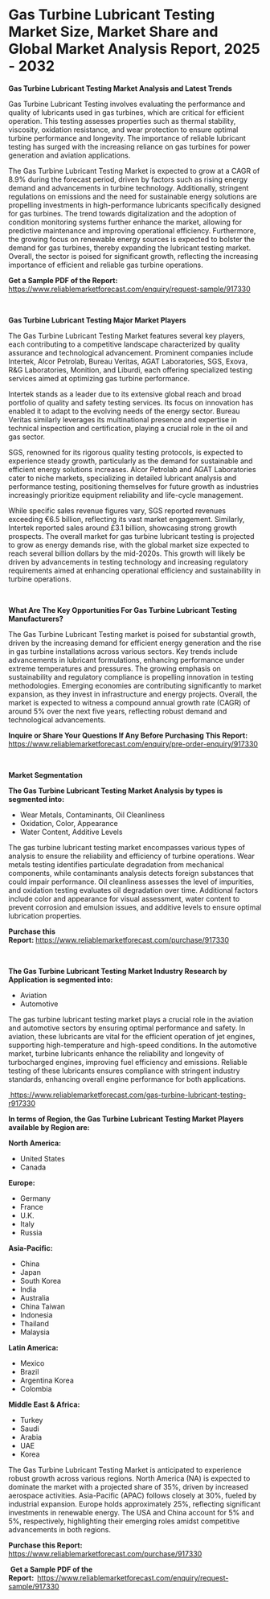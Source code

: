 <p><h1>Gas Turbine Lubricant Testing Market Size, Market Share and Global Market Analysis Report, 2025 - 2032</h1></p><p><strong>Gas Turbine Lubricant Testing Market Analysis and Latest Trends</strong></p>
<p><p>Gas Turbine Lubricant Testing involves evaluating the performance and quality of lubricants used in gas turbines, which are critical for efficient operation. This testing assesses properties such as thermal stability, viscosity, oxidation resistance, and wear protection to ensure optimal turbine performance and longevity. The importance of reliable lubricant testing has surged with the increasing reliance on gas turbines for power generation and aviation applications.</p><p>The Gas Turbine Lubricant Testing Market is expected to grow at a CAGR of 8.9% during the forecast period, driven by factors such as rising energy demand and advancements in turbine technology. Additionally, stringent regulations on emissions and the need for sustainable energy solutions are propelling investments in high-performance lubricants specifically designed for gas turbines. The trend towards digitalization and the adoption of condition monitoring systems further enhance the market, allowing for predictive maintenance and improving operational efficiency. Furthermore, the growing focus on renewable energy sources is expected to bolster the demand for gas turbines, thereby expanding the lubricant testing market. Overall, the sector is poised for significant growth, reflecting the increasing importance of efficient and reliable gas turbine operations.</p></p>
<p><strong>Get a Sample PDF of the Report:&nbsp;</strong> <a href="https://www.reliablemarketforecast.com/enquiry/request-sample/917330?utm_campaign=3550&utm_medium=2&utm_source=Github&utm_content=ia&utm_term=18042025&utm_id=gas-turbine-lubricant-testing">https://www.reliablemarketforecast.com/enquiry/request-sample/917330</a></p>
<p>&nbsp;</p>
<p><strong>Gas Turbine Lubricant Testing Major Market Players</strong></p>
<p><p>The Gas Turbine Lubricant Testing Market features several key players, each contributing to a competitive landscape characterized by quality assurance and technological advancement. Prominent companies include Intertek, Alcor Petrolab, Bureau Veritas, AGAT Laboratories, SGS, Exova, R&G Laboratories, Monition, and Liburdi, each offering specialized testing services aimed at optimizing gas turbine performance.</p><p>Intertek stands as a leader due to its extensive global reach and broad portfolio of quality and safety testing services. Its focus on innovation has enabled it to adapt to the evolving needs of the energy sector. Bureau Veritas similarly leverages its multinational presence and expertise in technical inspection and certification, playing a crucial role in the oil and gas sector.</p><p>SGS, renowned for its rigorous quality testing protocols, is expected to experience steady growth, particularly as the demand for sustainable and efficient energy solutions increases. Alcor Petrolab and AGAT Laboratories cater to niche markets, specializing in detailed lubricant analysis and performance testing, positioning themselves for future growth as industries increasingly prioritize equipment reliability and life-cycle management.</p><p>While specific sales revenue figures vary, SGS reported revenues exceeding €6.5 billion, reflecting its vast market engagement. Similarly, Intertek reported sales around £3.1 billion, showcasing strong growth prospects. The overall market for gas turbine lubricant testing is projected to grow as energy demands rise, with the global market size expected to reach several billion dollars by the mid-2020s. This growth will likely be driven by advancements in testing technology and increasing regulatory requirements aimed at enhancing operational efficiency and sustainability in turbine operations.</p></p>
<p>&nbsp;</p>
<p><strong>What Are The Key Opportunities For Gas Turbine Lubricant Testing Manufacturers?</strong></p>
<p><p>The Gas Turbine Lubricant Testing market is poised for substantial growth, driven by the increasing demand for efficient energy generation and the rise in gas turbine installations across various sectors. Key trends include advancements in lubricant formulations, enhancing performance under extreme temperatures and pressures. The growing emphasis on sustainability and regulatory compliance is propelling innovation in testing methodologies. Emerging economies are contributing significantly to market expansion, as they invest in infrastructure and energy projects. Overall, the market is expected to witness a compound annual growth rate (CAGR) of around 5% over the next five years, reflecting robust demand and technological advancements.</p></p>
<p><strong>Inquire or Share Your Questions If Any Before Purchasing This Report:</strong> <a href="https://www.reliablemarketforecast.com/enquiry/pre-order-enquiry/917330?utm_campaign=3550&utm_medium=2&utm_source=Github&utm_content=ia&utm_term=18042025&utm_id=gas-turbine-lubricant-testing">https://www.reliablemarketforecast.com/enquiry/pre-order-enquiry/917330</a></p>
<p>&nbsp;</p>
<p><strong>Market Segmentation</strong></p>
<p><strong>The Gas Turbine Lubricant Testing Market Analysis by types is segmented into:</strong></p>
<p><ul><li>Wear Metals, Contaminants, Oil Cleanliness</li><li>Oxidation, Color, Appearance</li><li>Water Content, Additive Levels</li></ul></p>
<p><p>The gas turbine lubricant testing market encompasses various types of analysis to ensure the reliability and efficiency of turbine operations. Wear metals testing identifies particulate degradation from mechanical components, while contaminants analysis detects foreign substances that could impair performance. Oil cleanliness assesses the level of impurities, and oxidation testing evaluates oil degradation over time. Additional factors include color and appearance for visual assessment, water content to prevent corrosion and emulsion issues, and additive levels to ensure optimal lubrication properties.</p></p>
<p><strong>Purchase this Report:&nbsp;</strong><a href="https://www.reliablemarketforecast.com/purchase/917330?utm_campaign=3550&utm_medium=2&utm_source=Github&utm_content=ia&utm_term=18042025&utm_id=gas-turbine-lubricant-testing">https://www.reliablemarketforecast.com/purchase/917330</a></p>
<p>&nbsp;</p>
<p><strong>The Gas Turbine Lubricant Testing Market Industry Research by Application is segmented into:</strong></p>
<p><ul><li>Aviation</li><li>Automotive</li></ul></p>
<p><p>The gas turbine lubricant testing market plays a crucial role in the aviation and automotive sectors by ensuring optimal performance and safety. In aviation, these lubricants are vital for the efficient operation of jet engines, supporting high-temperature and high-speed conditions. In the automotive market, turbine lubricants enhance the reliability and longevity of turbocharged engines, improving fuel efficiency and emissions. Reliable testing of these lubricants ensures compliance with stringent industry standards, enhancing overall engine performance for both applications.</p></p>
<p><a href="https://www.reliablemarketforecast.com/gas-turbine-lubricant-testing-r917330?utm_campaign=3550&utm_medium=2&utm_source=Github&utm_content=ia&utm_term=18042025&utm_id=gas-turbine-lubricant-testing">&nbsp;https://www.reliablemarketforecast.com/gas-turbine-lubricant-testing-r917330</a></p>
<p><strong>In terms of Region, the Gas Turbine Lubricant Testing Market Players available by Region are:</strong></p>
<p>
    <p> <strong> North America: </strong>
        <ul>
            <li>United States</li>
            <li>Canada</li>
        </ul>
        </p> 
    <p> <strong> Europe: </strong>
        <ul>
            <li>Germany</li>
            <li>France</li>
            <li>U.K.</li>
            <li>Italy</li>
            <li>Russia</li>
        </ul>
        </p> 
    <p> <strong> Asia-Pacific: </strong>
        <ul>
            <li>China</li>
            <li>Japan</li>
            <li>South Korea</li>
            <li>India</li>
            <li>Australia</li>
            <li>China Taiwan</li>
            <li>Indonesia</li>
            <li>Thailand</li>
            <li>Malaysia</li>
        </ul>
        </p> 
    <p> <strong> Latin America: </strong>
        <ul>
            <li>Mexico</li>
            <li>Brazil</li>
            <li>Argentina Korea</li>
            <li>Colombia</li>
        </ul>
        </p> 
    <p> <strong> Middle East & Africa: </strong>
        <ul>
            <li>Turkey</li>
            <li>Saudi</li>
            <li>Arabia</li>
            <li>UAE</li>
            <li>Korea</li>
        </ul>
    </p>
    </p>
<p><p>The Gas Turbine Lubricant Testing Market is anticipated to experience robust growth across various regions. North America (NA) is expected to dominate the market with a projected share of 35%, driven by increased aerospace activities. Asia-Pacific (APAC) follows closely at 30%, fueled by industrial expansion. Europe holds approximately 25%, reflecting significant investments in renewable energy. The USA and China account for 5% and 5%, respectively, highlighting their emerging roles amidst competitive advancements in both regions.</p></p>
<p><strong>Purchase this Report: </strong><a href="https://www.reliablemarketforecast.com/purchase/917330?utm_campaign=3550&utm_medium=2&utm_source=Github&utm_content=ia&utm_term=18042025&utm_id=gas-turbine-lubricant-testing">https://www.reliablemarketforecast.com/purchase/917330</a></p>
<p>&nbsp;<strong>Get a Sample PDF of the Report:&nbsp;&nbsp;</strong><a href="https://www.reliablemarketforecast.com/enquiry/request-sample/917330?utm_campaign=3550&utm_medium=2&utm_source=Github&utm_content=ia&utm_term=18042025&utm_id=gas-turbine-lubricant-testing">https://www.reliablemarketforecast.com/enquiry/request-sample/917330</a></p>
<p><strong></strong></p>
<p><p></p><p></p><p></p></p>